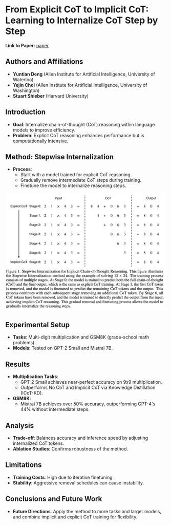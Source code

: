 # From Explicit CoT to Implicit CoT: Learning to Internalize CoT Step by Step
**Link to Paper**: [paper](https://arxiv.org/abs/2405.14838)

## Authors and Affiliations
- **Yuntian Deng** (Allen Institute for Artificial Intelligence, University of Waterloo)
- **Yejin Choi** (Allen Institute for Artificial Intelligence, University of Washington)
- **Stuart Shieber** (Harvard University)

## Introduction
- **Goal**: Internalize chain-of-thought (CoT) reasoning within language models to improve efficiency.
- **Problem**: Explicit CoT reasoning enhances performance but is computationally intensive.

## Method: Stepwise Internalization
- **Process**: 
  - Start with a model trained for explicit CoT reasoning.
  - Gradually remove intermediate CoT steps during training.
  - Finetune the model to internalize reasoning steps.

![method](../figs/exlplict_cot_method.png)

## Experimental Setup
- **Tasks**: Multi-digit multiplication and GSM8K (grade-school math problems).
- **Models**: Tested on GPT-2 Small and Mistral 7B.

## Results
- **Multiplication Tasks**: 
  - GPT-2 Small achieves near-perfect accuracy on 9x9 multiplication.
  - Outperforms No CoT and Implicit CoT via Knowledge Distillation (ICoT-KD).
- **GSM8K**: 
  - Mistral 7B achieves over 50% accuracy, outperforming GPT-4's 44% without intermediate steps.

## Analysis
- **Trade-off**: Balances accuracy and inference speed by adjusting internalized CoT tokens.
- **Ablation Studies**: Confirms robustness of the method.

## Limitations
- **Training Costs**: High due to iterative finetuning.
- **Stability**: Aggressive removal schedules can cause instability.

## Conclusions and Future Work
- **Future Directions**: Apply the method to more tasks and larger models, and combine implicit and explicit CoT training for flexibility.

